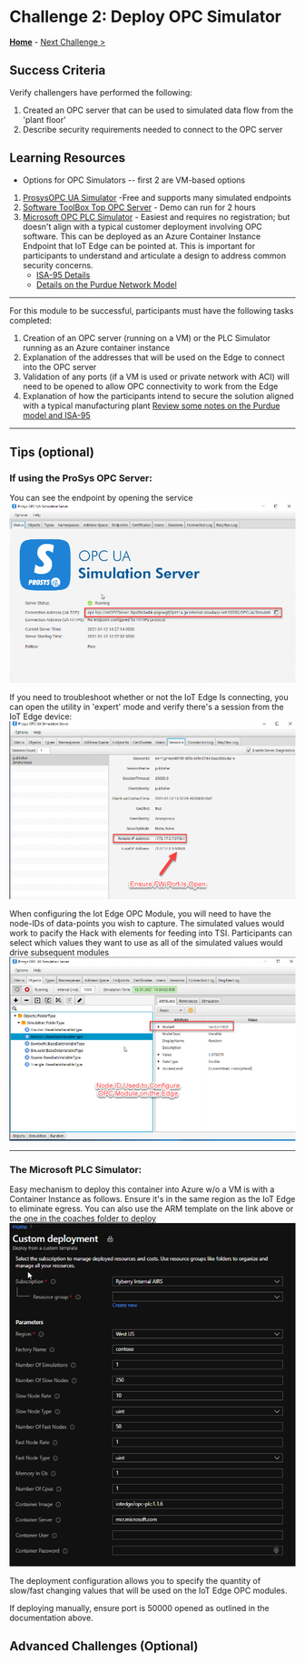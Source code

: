 # Challenge 2: Deploy OPC Simulator

**[Home](README.md)** - [Next Challenge >](./Challenge-03.md)

## Success Criteria
Verify challengers have performed the following:

1. Created an OPC server that can be used to simulated data flow from the 'plant floor'
1. Describe security requirements needed to connect to the OPC server


## Learning Resources
 - Options for OPC Simulators -- first 2 are VM-based options
 1. [ProsysOPC UA Simulator](https://www.prosysopc.com/) -Free and supports many simulated endpoints
 1. [Software ToolBox Top OPC Server](https://www.softwaretoolbox.com/) - Demo can run for 2 hours
 1. [Microsoft OPC PLC Simulator](https://github.com/Azure-Samples/iot-edge-opc-plc)  - Easiest and requires no registration; but doesn't align with a typical customer deployment involving OPC software.  This can be deployed as an Azure Container Instance Endpoint that IoT Edge can be pointed at.  This is important for participants to understand and articulate a design to address common security concerns.
    - [ISA-95 Details](https://en.wikipedia.org/wiki/ANSI/ISA-95)
    - [Details on the Purdue Network Model](https://docs.microsoft.com/en-us/samples/azure-samples/iot-edge-opc-plc/azure-iot-sample-opc-ua-server/)
                    

* * *
For this module to be successful, participants must have the following tasks completed:
1. Creation of an OPC server (running on a VM) or the PLC Simulator running as an Azure container instance
1. Explanation of the addresses that will be used on the Edge to connect into the OPC server
1. Validation of any ports (if a VM is used or private network with ACI) will need to be opened to allow OPC connectivity to work from the Edge
1. Explanation of how the participants intend to secure the solution aligned with a typical manufacturing plant [Review some notes on the Purdue model and ISA-95](https://www.automationworld.com/factory/iiot/article/21132891/is-the-purdue-model-still-relevant)
* * * 

## Tips (optional)

### If using the ProSys OPC Server:
You can see the endpoint by opening the service
![image info](./assets/prosysopc.png)

If you need to troubleshoot whether or not the IoT Edge Is connecting, you can open the utility in 'expert' mode and verify there's a session from the IoT Edge device:
![image info](./assets/prosysopc_sessions.png)

When configuring the Iot Edge OPC Module, you will need to have the node-IDs of data-points you wish to capture.  The simulated values would work to pacify the Hack with elements for feeding into TSI.  Participants can select which values they want to use as all of the simulated values would drive subsequent modules
![image info](./assets/prosysopc_simulation.png)    
* * *
### The Microsoft PLC Simulator:
Easy mechanism to deploy this container into Azure w/o a VM is with a Container Instance as follows.  Ensure it's in the same region as the IoT Edge to eliminate egress.  You can also use the ARM template on the link above or the [one in the coaches folder to deploy](./assets/aci_plc_sim.json)  
![image info](./assets/plc_create.png)

The deployment configuration allows you to specify the quantity of slow/fast changing values that will be used on the IoT Edge OPC modules.

If deploying manually, ensure port is 50000 opened as outlined in the documentation above.


## Advanced Challenges (Optional)